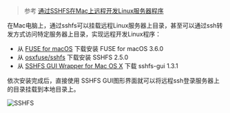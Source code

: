 > 参考 [通过SSHFS在Mac上远程开发Linux服务器程序](../develop/mac/sshfs)

在Mac电脑上，通过sshfs可以挂载远程Linux服务器上目录，甚至可以通过ssh转发方式访问特定服务器上目录，实现远程开发Linux程序：

* 从 [FUSE for macOS](https://osxfuse.github.io/) 下载安装 FUSE for macOS 3.6.0
* 从 [osxfuse/sshfs](https://github.com/osxfuse/sshfs/releases/) 下载安装 SSHFS 2.5.0
* 从 [SSHFS GUI Wrapper for Mac OS X](https://github.com/dstuecken/sshfs-gui) 下载 sshfs-gui 1.3.1

依次安装完成后，直接使用 SSHFS GUI图形界面就可以将远程ssh登录服务器上的目录挂载到本地目录上。

![SSHFS](../../img/develop/mac/sshfs.png)